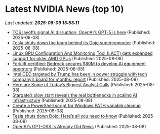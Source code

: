 # Latest NVIDIA News (top 10)
_Last updated: **2025-08-09 13:53:11**_

- [TCS layoffs signal AI disruption; OpenAI’s GPT-5 is here](https://economictimes.indiatimes.com/tech/newsletters/tech-top-5/tcs-layoffs-signal-ai-disruption-openais-gpt-5-is-here/articleshow/123189857.cms) (Published: 2025-08-08)
- [Tesla shuts down the team behind its Dojo supercomputer](https://www.theverge.com/news/756706/tesla-dojo-team-shut-down-supercomputer) (Published: 2025-08-08)
- [Linux GPU Configuration And Monitoring Tool (LACT) gets expanded support for older AMD GPUs](https://www.gamingonlinux.com/2025/08/linux-gpu-configuration-and-monitoring-tool-lact-gets-expanded-support-for-older-amd-gpus/.) (Published: 2025-08-08)
- [Forklift certified: Bedrock secures $80M to develop AI equipment operators](http://electrek.co/2025/08/08/forklift-certified-bedrock-secures-80m-to-develop-ai-equipment-operators/) (Published: 2025-08-08)
- [Intel CEO targeted by Trump has been in power struggle with tech company’s board for months: report](https://nypost.com/2025/08/08/business/lip-bu-tan-intel-ceo-targeted-by-trump-has-been-in-dispute-with-companys-board-for-months-report/) (Published: 2025-08-08)
- [Here are Some of Today’s Biggest Analyst Calls](https://biztoc.com/x/bc3f62bf99787fce) (Published: 2025-08-08)
- [Stargate’s slow start reveals the real bottlenecks in scaling AI infrastructure](https://www.networkworld.com/article/4036679/stargates-slow-start-reveals-the-real-bottlenecks-in-scaling-ai-infrastructure.html) (Published: 2025-08-08)
- [Create a PowerShell script for Windows PATH variable cleanup](https://www.techtarget.com/searchitoperations/video/Create-a-PowerShell-script-for-Windows-PATH-variable-cleanup) (Published: 2025-08-08)
- [Tesla shuts down Dojo: Here’s all you need to know](https://economictimes.indiatimes.com/tech/technology/tesla-shuts-down-dojo-heres-all-you-need-to-know/articleshow/123188860.cms) (Published: 2025-08-08)
- [OpenAI’s GPT-OSS Is Already Old News](https://www.lesswrong.com/posts/AJ94X73M6KgAZFJH2/openai-s-gpt-oss-is-already-old-news) (Published: 2025-08-08)
